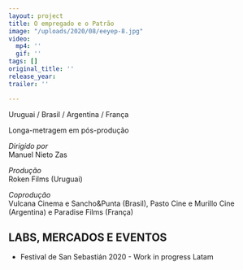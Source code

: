 ```yaml
---
layout: project
title: O empregado e o Patrão
image: "/uploads/2020/08/eeyep-8.jpg"
video:
  mp4: ''
  gif: ''
tags: []
original_title: ''
release_year: 
trailer: ''

---
```

Uruguai / Brasil / Argentina / França

Longa-metragem em pós-produção

_Dirigido por_  
Manuel Nieto Zas

_Produção_   
Roken Films (Uruguai)

_Coprodução_  
Vulcana Cinema e Sancho&Punta (Brasil), Pasto Cine e Murillo Cine (Argentina) e Paradise Films (França)

## LABS, MERCADOS E EVENTOS

* Festival de San Sebastián 2020 - Work in progress Latam